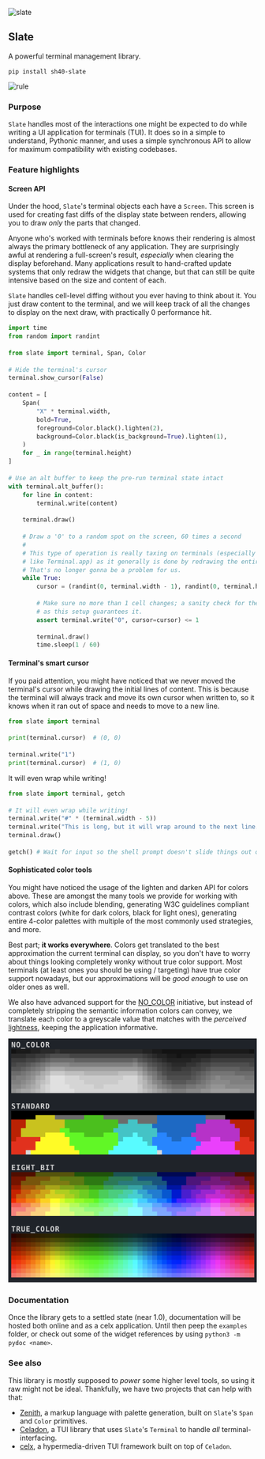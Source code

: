 ![slate](https://singlecolorimage.com/get/717E8D/1600x200)

## Slate

A powerful terminal management library.

```
pip install sh40-slate
```

![rule](https://singlecolorimage.com/get/717E8D/1600x3)

### Purpose

`Slate` handles most of the interactions one might be expected to
do while writing a UI application for terminals (TUI). It does so
in a simple to understand, Pythonic manner, and uses a simple
synchronous API to allow for maximum compatibility with existing
codebases.

### Feature highlights

#### Screen API

Under the hood, `Slate`'s terminal objects each have a `Screen`.
This screen is used for creating fast diffs of the display state
between renders, allowing you to draw _only_ the parts that changed.

Anyone who's worked with terminals before knows their rendering
is almost always the primary bottleneck of any application. They
are surprisingly awful at rendering a full-screen's result,
_especially_ when clearing the display beforehand. Many applications
result to hand-crafted update systems that only redraw the widgets
that change, but that can still be quite intensive based on the
size and content of each.

`Slate` handles cell-level diffing without you ever having to
think about it. You just draw content to the terminal, and we will
keep track of all the changes to display on the next draw, with
practically 0 performance hit.

```python
import time
from random import randint

from slate import terminal, Span, Color

# Hide the terminal's cursor
terminal.show_cursor(False)

content = [
    Span(
        "X" * terminal.width,
        bold=True,
        foreground=Color.black().lighten(2),
        background=Color.black(is_background=True).lighten(1),
    )
    for _ in range(terminal.height)
]

# Use an alt buffer to keep the pre-run terminal state intact
with terminal.alt_buffer():
    for line in content:
        terminal.write(content)

    terminal.draw()

    # Draw a '0' to a random spot on the screen, 60 times a second
    #
    # This type of operation is really taxing on terminals (especially old ones,
    # like Terminal.app) as it generally is done by redrawing the entire screen.
    # That's no longer gonna be a problem for us.
    while True:
        cursor = (randint(0, terminal.width - 1), randint(0, terminal.height - 1))

        # Make sure no more than 1 cell changes; a sanity check for the most part,
        # as this setup guarantees it.
        assert terminal.write("0", cursor=cursor) <= 1

        terminal.draw()
        time.sleep(1 / 60)
```

#### Terminal's smart cursor

If you paid attention, you might have noticed that we never moved the terminal's cursor
while drawing the initial lines of content. This is because the terminal will always track
and move its own cursor when written to, so it knows when it ran out of space and needs
to move to a new line.

```python
from slate import terminal

print(terminal.cursor)  # (0, 0)

terminal.write("1")
print(terminal.cursor)  # (1, 0)
```

It will even wrap while writing!

```python
from slate import terminal, getch

# It will even wrap while writing!
terminal.write("#" * (terminal.width - 5))
terminal.write("This is long, but it will wrap around to the next line.")
terminal.draw()

getch() # Wait for input so the shell prompt doesn't slide things out of view
```

#### Sophisticated color tools

You might have noticed the usage of the lighten and darken API for colors above. These
are amongst the many tools we provide for working with colors, which also include blending,
generating W3C guidelines compliant contrast colors (white for dark colors, black for light
ones), generating entire 4-color palettes with multiple of the most commonly used strategies,
and more.

Best part; **it works everywhere**. Colors get translated to the best approximation the current
terminal can display, so you don't have to worry about things looking completely wonky without
true color support. Most terminals (at least ones you should be using / targeting) have true
color support nowadays, but our approximations will be _good enough_ to use on older ones as
well.

We also have advanced support for the [NO_COLOR](https://no-color.org/) initiative, but instead
of completely stripping the semantic information colors can convey, we translate each color
to a greyscale value that matches with the _perceived_ [lightness](https://en.wikipedia.org/wiki/Lightness),
keeping the application informative.

<p align=center>
    <img src="https://github.com/shade40/slate/blob/main/assets/color_grids.png?raw=true" alt="Color grid example">
</p>

### Documentation

Once the library gets to a settled state (near 1.0), documentation will be hosted both online and as a celx
application. Until then peep the `examples` folder, or check out some of the widget references by using
`python3 -m pydoc <name>`.

### See also

This library is mostly supposed to _power_ some higher level tools, so using it raw might
not be ideal. Thankfully, we have two projects that can help with that:

- [Zenith](https://github.com/shade40/zenith), a markup language with palette generation, built
    on `Slate`'s `Span` and `Color` primitives.
- [Celadon](https://github.com/shade40/celadon), a TUI library that uses `Slate`'s `Terminal` to
    handle _all_ terminal-interfacing.
- [celx](https://github.com/shade40/celx), a hypermedia-driven TUI framework built on top of `Celadon`.
